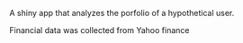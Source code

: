 A shiny app that analyzes the porfolio of a hypothetical user.


Financial data was collected from Yahoo finance
